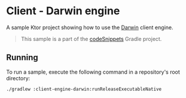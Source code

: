 # Client - Darwin engine

A sample Ktor project showing how to use the [Darwin](https://ktor.io/docs/http-client-engines.html#darwin) client engine.
> This sample is a part of the [codeSnippets](../../README.md) Gradle project.

## Running

To run a sample, execute the following command in a repository's root directory:
```bash
./gradlew :client-engine-darwin:runReleaseExecutableNative
```
